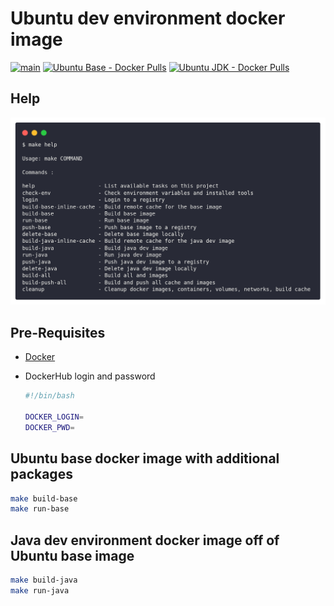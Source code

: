 # Ubuntu dev environment docker image
[![main](https://github.com/AndriyKalashnykov/docker-ubuntu/actions/workflows/main.yml/badge.svg)](https://github.com/AndriyKalashnykov/docker-ubuntu/actions/workflows/main.yml)
[![Ubuntu Base - Docker Pulls](https://img.shields.io/docker/pulls/andriykalashnykov/docker-ubuntu-base.svg)](https://hub.docker.com/r/andriykalashnykov/docker-ubuntu-base/)
[![Ubuntu JDK - Docker Pulls](https://img.shields.io/docker/pulls/andriykalashnykov/docker-ubuntu-java.svg)](https://hub.docker.com/r/andriykalashnykov/docker-ubuntu-java/)

## Help

![make-help](./images/carbon.png)


## Pre-Requisites

* [Docker](https://docs.docker.com/get-docker/)

* DockerHub login and password
  
    ```bash
    #!/bin/bash
    
    DOCKER_LOGIN= 
    DOCKER_PWD=
## Ubuntu base docker image with additional packages

<!-- ![ubuntu-base](./images/ubuntu-base.png) -->
```bash
make build-base
make run-base
```

## Java dev environment docker image off of Ubuntu base image

<!-- ![ubuntu-java](./images/ubuntu-java.png) -->
```bash
make build-java
make run-java
```